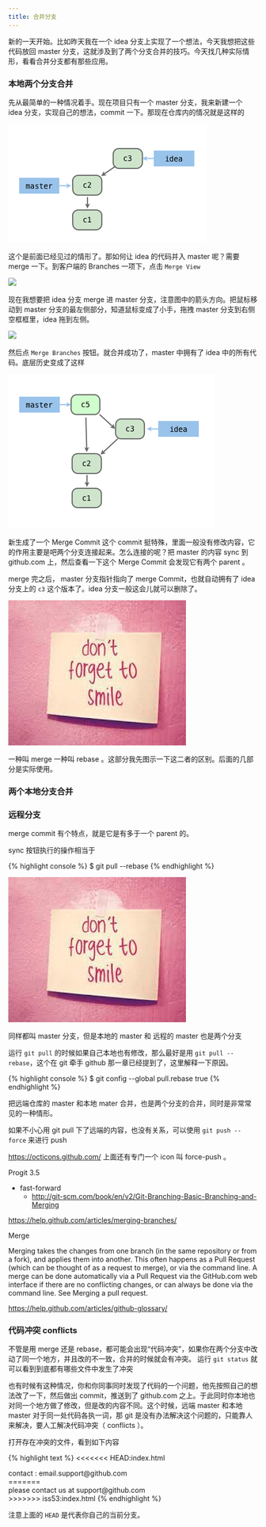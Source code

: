 ```yaml
---
title: 合并分支
---
```


<!-- 合并分支有两种主要形式， merge 和 rebase ，下面结合实际操作，说说这二者的区别。 -->

<!-- https://help.github.com/articles/merging-branches/ -->

<!-- 先讨论两个本地分支合并，再聊本地和远端分支的合并，同时都用 merge 和 rebase 两种方式 -->


新的一天开始。比如昨天我在一个 idea 分支上实现了一个想法，今天我想把这些代码放回 master 分支，这就涉及到了两个分支合并的技巧。今天找几种实际情形，看看合并分支都有那些应用。


### 本地两个分支合并

先从最简单的一种情况着手。现在项目只有一个 master 分支，我来新建一个 idea 分支，实现自己的想法，commit 一下。那现在仓库内的情况就是这样的

![](images/merge/two_branches.png)

这个是前面已经见过的情形了。那如何让 idea 的代码并入 master 呢？需要 merge 一下。到客户端的 Branches 一项下，点击 `Merge View`


![](images/merge/default.png)

现在我想要把 idea 分支 merge 进 master 分支，注意图中的箭头方向。把鼠标移动到 master 分支的最左侧部分，知道鼠标变成了小手，拖拽 master 分支到右侧空框框里，idea 拖到左侧。

![](images/merge/default.png)

然后点 `Merge Branches` 按钮。就合并成功了，master 中拥有了 idea 中的所有代码。底层历史变成了这样

![](images/merge/after_merge.png)

新生成了一个 Merge Commit 这个 commit 挺特殊，里面一般没有修改内容，它的作用主要是吧两个分支连接起来。怎么连接的呢？把 master 的内容 sync 到 github.com 上，然后查看一下这个 Merge Commit 会发现它有两个 parent 。


merge 完之后， master 分支指针指向了 merge Commit，也就自动拥有了 idea 分支上的 `c3` 这个版本了。idea 分支一般这会儿就可以删除了。

<!-- 

使用 客户端 会 merge no-ff 不存在 fast-forward  的情况，这个跟 github.com 网站上是一样的。

fast-forward 是一种常见形式。如果 idea 分支上有新的修改，但是 master 分支上在此期间没有新的版本，这样就简单了，合并分支就是把 idea 上的这些新版本都直接搬到 master 分支上就行。其实底层也就是，突突突，把 master 这个指针沿着 idea 分支上一直“快进”到头。 -->

![](images/tmp/default.png)


一种叫 merge 一种叫 rebase 。这部分我先图示一下这二者的区别。后面的几部分是实际使用。

### 两个本地分支合并


### 远程分支


merge commit 有个特点，就是它是有多于一个 parent 的。

sync 按钮执行的操作相当于

{% highlight console %}
$ git pull --rebase
{% endhighlight %}

![](images/tmp/default.png)

同样都叫 master 分支，但是本地的 master 和 远程的 master 也是两个分支

<!-- 如果操作中绕不开了，就给大家引入 tracking branch 的概念 -->


运行 `git pull` 的时候如果自己本地也有修改，那么最好是用 `git pull --rebase`，这个在 git 牵手 github 那一章已经提到了，这里解释一下原因。

{% highlight console %}
$ git config --global pull.rebase true
{% endhighlight %}

把远端仓库的 master 和本地 mater 合并，也是两个分支的合并，同时是非常常见的一种情形。

如果不小心用 git pull 下了远端的内容，也没有关系，可以使用 `git push --force` 来进行 push 

https://octicons.github.com/ 上面还有专门一个 icon 叫 force-push 。

Progit 3.5

- fast-forward
  - http://git-scm.com/book/en/v2/Git-Branching-Basic-Branching-and-Merging

https://help.github.com/articles/merging-branches/

Merge

Merging takes the changes from one branch (in the same repository or from a fork), and applies them into another. This often happens as a Pull Request (which can be thought of as a request to merge), or via the command line. A merge can be done automatically via a Pull Request via the GitHub.com web interface if there are no conflicting changes, or can always be done via the command line. See Merging a pull request.

https://help.github.com/articles/github-glossary/

### 代码冲突 conflicts

不管是用 merge 还是 rebase，都可能会出现“代码冲突”，如果你在两个分支中改动了同一个地方，并且改的不一致，合并的时候就会有冲突。
运行 `git status` 就可以看到到底都有哪些文件中发生了冲突

也有时候有这种情况，你和你同事同时发现了代码的一个问题，他先按照自己的想法改了一下，然后做出 commit，推送到了 github.com 之上。于此同时你本地也对同一个地方做了修改，但是改的内容不同。这个时候，远端 master 和本地 master 对于同一处代码各执一词，那 git 是没有办法解决这个问题的，只能靠人来解决，要人工解决代码冲突（ conflicts ）。

打开存在冲突的文件，看到如下内容

{% highlight text %}
<<<<<<< HEAD:index.html
<div id="footer">contact : email.support@github.com</div>
=======
<div id="footer">
 please contact us at support@github.com
</div>
>>>>>>> iss53:index.html
{% endhighlight %}

注意上面的 `HEAD` 是代表你自己的当前分支。